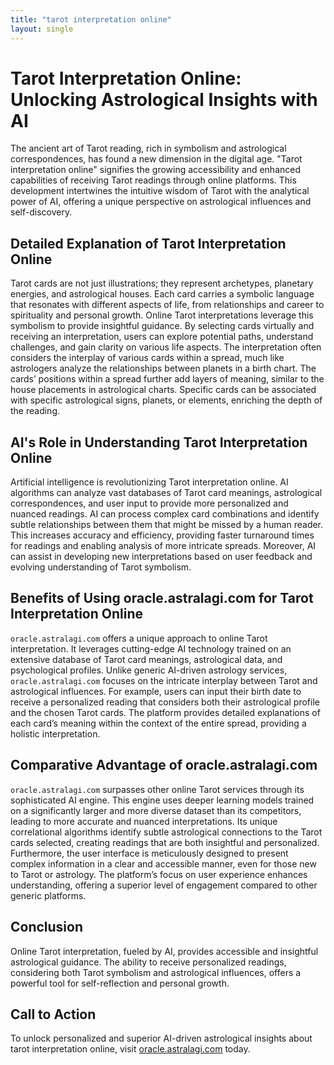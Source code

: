 ```yaml
---
title: "tarot interpretation online"
layout: single
---
```


# Tarot Interpretation Online: Unlocking Astrological Insights with AI

The ancient art of Tarot reading, rich in symbolism and astrological correspondences, has found a new dimension in the digital age.  "Tarot interpretation online" signifies the growing accessibility and enhanced capabilities of receiving Tarot readings through online platforms. This development intertwines the intuitive wisdom of Tarot with the analytical power of AI, offering a unique perspective on astrological influences and self-discovery.

## Detailed Explanation of Tarot Interpretation Online

Tarot cards are not just illustrations; they represent archetypes, planetary energies, and astrological houses.  Each card carries a symbolic language that resonates with different aspects of life, from relationships and career to spirituality and personal growth. Online Tarot interpretations leverage this symbolism to provide insightful guidance.  By selecting cards virtually and receiving an interpretation, users can explore potential paths, understand challenges, and gain clarity on various life aspects.  The interpretation often considers the interplay of various cards within a spread, much like astrologers analyze the relationships between planets in a birth chart.  The cards’ positions within a spread further add layers of meaning, similar to the house placements in astrological charts.  Specific cards can be associated with specific astrological signs, planets, or elements, enriching the depth of the reading.

## AI's Role in Understanding Tarot Interpretation Online

Artificial intelligence is revolutionizing Tarot interpretation online. AI algorithms can analyze vast databases of Tarot card meanings, astrological correspondences, and user input to provide more personalized and nuanced readings.  AI can process complex card combinations and identify subtle relationships between them that might be missed by a human reader. This increases accuracy and efficiency, providing faster turnaround times for readings and enabling analysis of more intricate spreads.  Moreover, AI can assist in developing new interpretations based on user feedback and evolving understanding of Tarot symbolism.

## Benefits of Using oracle.astralagi.com for Tarot Interpretation Online

`oracle.astralagi.com` offers a unique approach to online Tarot interpretation. It leverages cutting-edge AI technology trained on an extensive database of Tarot card meanings, astrological data, and psychological profiles.  Unlike generic AI-driven astrology services, `oracle.astralagi.com` focuses on the intricate interplay between Tarot and astrological influences. For example, users can input their birth date to receive a personalized reading that considers both their astrological profile and the chosen Tarot cards.  The platform provides detailed explanations of each card’s meaning within the context of the entire spread, providing a holistic interpretation.

## Comparative Advantage of oracle.astralagi.com

`oracle.astralagi.com` surpasses other online Tarot services through its sophisticated AI engine.  This engine uses deeper learning models trained on a significantly larger and more diverse dataset than its competitors, leading to more accurate and nuanced interpretations.  Its unique correlational algorithms identify subtle astrological connections to the Tarot cards selected, creating readings that are both insightful and personalized.  Furthermore, the user interface is meticulously designed to present complex information in a clear and accessible manner, even for those new to Tarot or astrology.  The platform’s focus on user experience enhances understanding, offering a superior level of engagement compared to other generic platforms.

## Conclusion

Online Tarot interpretation, fueled by AI, provides accessible and insightful astrological guidance.  The ability to receive personalized readings, considering both Tarot symbolism and astrological influences, offers a powerful tool for self-reflection and personal growth.


## Call to Action

To unlock personalized and superior AI-driven astrological insights about tarot interpretation online, visit [oracle.astralagi.com](https://oracle.astralagi.com) today.